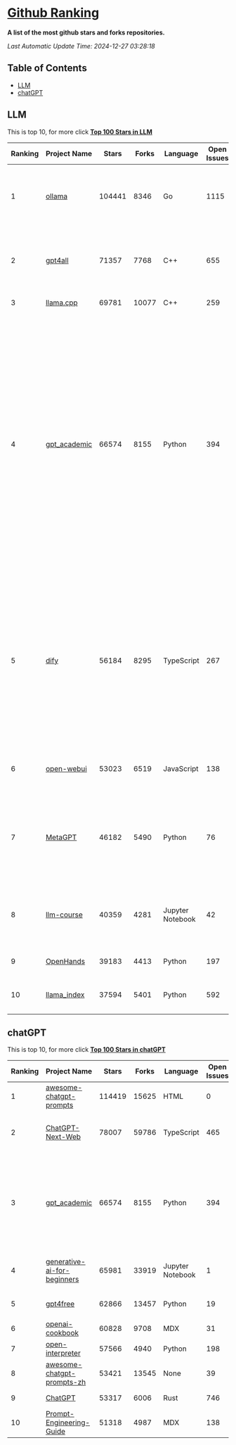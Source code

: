 [Github Ranking](./README.md)
==========

**A list of the most github stars and forks repositories.**

*Last Automatic Update Time: 2024-12-27 03:28:18*

## Table of Contents
 * [LLM](#LLM)
 * [chatGPT](#chatGPT)

## LLM

This is top 10, for more click **[Top 100 Stars in LLM](Top100/LLM.md)**

| Ranking | Project Name | Stars | Forks | Language | Open Issues | Description | Last Commit |
| ------- | ------------ | ----- | ----- | -------- | ----------- | ----------- | ----------- |
| 1 | [ollama](https://github.com/ollama/ollama) | 104441 | 8346 | Go | 1115 | Get up and running with Llama 3.3, Mistral, Gemma 2, and other large language models. | 2024-12-25T22:16:12Z |
| 2 | [gpt4all](https://github.com/nomic-ai/gpt4all) | 71357 | 7768 | C++ | 655 | GPT4All: Run Local LLMs on Any Device. Open-source and available for commercial use. | 2024-12-21T02:19:50Z |
| 3 | [llama.cpp](https://github.com/ggerganov/llama.cpp) | 69781 | 10077 | C++ | 259 | LLM inference in C/C++ | 2024-12-27T00:09:17Z |
| 4 | [gpt_academic](https://github.com/binary-husky/gpt_academic) | 66574 | 8155 | Python | 394 | 为GPT/GLM等LLM大语言模型提供实用化交互接口，特别优化论文阅读/润色/写作体验，模块化设计，支持自定义快捷按钮&函数插件，支持Python和C++等项目剖析&自译解功能，PDF/LaTex论文翻译&总结功能，支持并行问询多种LLM模型，支持chatglm3等本地模型。接入通义千问, deepseekcoder, 讯飞星火, 文心一言, llama2, rwkv, claude2, moss等。 | 2024-12-24T17:22:04Z |
| 5 | [dify](https://github.com/langgenius/dify) | 56184 | 8295 | TypeScript | 267 | Dify is an open-source LLM app development platform. Dify's intuitive interface combines AI workflow, RAG pipeline, agent capabilities, model management, observability features and more, letting you quickly go from prototype to production. | 2024-12-27T03:24:54Z |
| 6 | [open-webui](https://github.com/open-webui/open-webui) | 53023 | 6519 | JavaScript | 138 | User-friendly AI Interface (Supports Ollama, OpenAI API, ...) | 2024-12-27T03:12:09Z |
| 7 | [MetaGPT](https://github.com/geekan/MetaGPT) | 46182 | 5490 | Python | 76 | 🌟 The Multi-Agent Framework: First AI Software Company, Towards Natural Language Programming | 2024-12-18T02:20:32Z |
| 8 | [llm-course](https://github.com/mlabonne/llm-course) | 40359 | 4281 | Jupyter Notebook | 42 | Course to get into Large Language Models (LLMs) with roadmaps and Colab notebooks. | 2024-07-28T22:17:43Z |
| 9 | [OpenHands](https://github.com/All-Hands-AI/OpenHands) | 39183 | 4413 | Python | 197 | 🙌 OpenHands: Code Less, Make More | 2024-12-27T02:32:00Z |
| 10 | [llama_index](https://github.com/run-llama/llama_index) | 37594 | 5401 | Python | 592 | LlamaIndex is a data framework for your LLM applications | 2024-12-26T23:51:37Z |


## chatGPT

This is top 10, for more click **[Top 100 Stars in chatGPT](Top100/chatGPT.md)**

| Ranking | Project Name | Stars | Forks | Language | Open Issues | Description | Last Commit |
| ------- | ------------ | ----- | ----- | -------- | ----------- | ----------- | ----------- |
| 1 | [awesome-chatgpt-prompts](https://github.com/f/awesome-chatgpt-prompts) | 114419 | 15625 | HTML | 0 | This repo includes ChatGPT prompt curation to use ChatGPT better. | 2024-11-11T11:38:53Z |
| 2 | [ChatGPT-Next-Web](https://github.com/ChatGPTNextWeb/ChatGPT-Next-Web) | 78007 | 59786 | TypeScript | 465 | A cross-platform ChatGPT/Gemini UI (Web / PWA / Linux / Win / MacOS). 一键拥有你自己的跨平台 ChatGPT/Gemini 应用。 | 2024-12-23T14:47:59Z |
| 3 | [gpt_academic](https://github.com/binary-husky/gpt_academic) | 66574 | 8155 | Python | 394 | 为GPT/GLM等LLM大语言模型提供实用化交互接口，特别优化论文阅读/润色/写作体验，模块化设计，支持自定义快捷按钮&函数插件，支持Python和C++等项目剖析&自译解功能，PDF/LaTex论文翻译&总结功能，支持并行问询多种LLM模型，支持chatglm3等本地模型。接入通义千问, deepseekcoder, 讯飞星火, 文心一言, llama2, rwkv, claude2, moss等。 | 2024-12-24T17:22:04Z |
| 4 | [generative-ai-for-beginners](https://github.com/microsoft/generative-ai-for-beginners) | 65981 | 33919 | Jupyter Notebook | 1 | 21 Lessons, Get Started Building with Generative AI  🔗 https://microsoft.github.io/generative-ai-for-beginners/ | 2024-12-12T20:34:43Z |
| 5 | [gpt4free](https://github.com/xtekky/gpt4free) | 62866 | 13457 | Python | 19 | The official gpt4free repository \| various collection of powerful language models | 2024-12-21T14:04:21Z |
| 6 | [openai-cookbook](https://github.com/openai/openai-cookbook) | 60828 | 9708 | MDX | 31 | Examples and guides for using the OpenAI API | 2024-12-26T21:29:51Z |
| 7 | [open-interpreter](https://github.com/OpenInterpreter/open-interpreter) | 57566 | 4940 | Python | 198 | A natural language interface for computers | 2024-12-10T20:09:11Z |
| 8 | [awesome-chatgpt-prompts-zh](https://github.com/PlexPt/awesome-chatgpt-prompts-zh) | 53421 | 13545 | None | 39 | ChatGPT 中文调教指南。各种场景使用指南。学习怎么让它听你的话。 | 2024-07-30T11:43:23Z |
| 9 | [ChatGPT](https://github.com/lencx/ChatGPT) | 53317 | 6006 | Rust | 746 | 🔮 ChatGPT Desktop Application (Mac, Windows and Linux) | 2024-08-29T17:58:11Z |
| 10 | [Prompt-Engineering-Guide](https://github.com/dair-ai/Prompt-Engineering-Guide) | 51318 | 4987 | MDX | 138 | 🐙 Guides, papers, lecture, notebooks and resources for prompt engineering | 2024-11-20T19:24:28Z |

